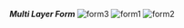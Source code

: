 ***Multi Layer Form***
![form3](https://user-images.githubusercontent.com/108403105/235295006-b687a494-c485-435e-a8b5-33d4247fb340.PNG)
![form1](https://user-images.githubusercontent.com/108403105/235295007-1b78eb51-d728-4508-a2ed-46b2958ee21e.PNG)
![form2](https://user-images.githubusercontent.com/108403105/235295008-2fc6c669-28e1-40f4-8ed2-e526c04f5824.PNG)
